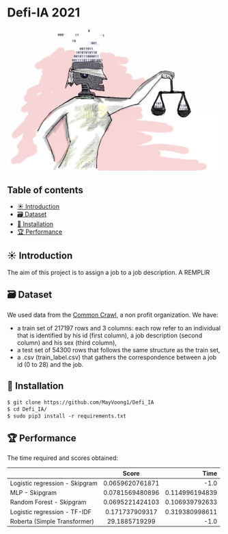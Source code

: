 # Defi-IA 2021


<div align="center">
  <img src="images/ia.jpg" />
</div>

## Table of contents
- [☀ Introduction](#-introduction)
- [🗃 Dataset](#-dataset)
- [🔧 Installation](#-installation)
- [🏆 Performance](#-performance)

## ☀ Introduction
The aim of this project is to assign a job to a job description. A REMPLIR

## 🗃 Dataset

We used data from the <a href="https://www.wikiwand.com/en/Common_Crawl">Common Crawl</a>, a non profit organization. We have: 
- a train set of 217197 rows and 3 columns: each row refer to an individual that is identified by his id (first column), a job description (second column) and his sex (third column), 
- a test set of 54300 rows that follows the same structure as the train set, 
- a .csv (train_label.csv) that gathers the correspondence between a job id (0 to 28) and the job.  

## 🔧 Installation 
    $ git clone https://github.com/MayVoong1/Defi_IA
    $ cd Defi_IA/
    $ sudo pip3 install -r requirements.txt


## 🏆 Performance

The time required and scores obtained:

| 		         | Score      | Time |
| ------------- |:-------------:| -----:|
| Logistic regression - Skipgram|0.0659620761871|-1.0|
| MLP - Skipgram | 0.0781569480896 | 0.114996194839|
| Random Forest - Skipgram | 0.0695221424103 | 0.106939792633|
| Logistic regression - TF-IDF | 0.171737909317 | 0.319380998611|
| Roberta (Simple Transformer) | 29.1885719299 | -1.0|





